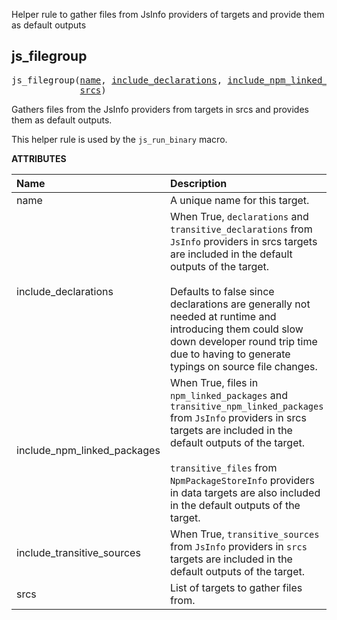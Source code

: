 <!-- Generated with Stardoc: http://skydoc.bazel.build -->

Helper rule to gather files from JsInfo providers of targets and provide them as default outputs

<a id="js_filegroup"></a>

## js_filegroup

<pre>
js_filegroup(<a href="#js_filegroup-name">name</a>, <a href="#js_filegroup-include_declarations">include_declarations</a>, <a href="#js_filegroup-include_npm_linked_packages">include_npm_linked_packages</a>, <a href="#js_filegroup-include_transitive_sources">include_transitive_sources</a>,
             <a href="#js_filegroup-srcs">srcs</a>)
</pre>

Gathers files from the JsInfo providers from targets in srcs and provides them as default outputs.

This helper rule is used by the `js_run_binary` macro.


**ATTRIBUTES**


| Name  | Description | Type | Mandatory | Default |
| :------------- | :------------- | :------------- | :------------- | :------------- |
| <a id="js_filegroup-name"></a>name |  A unique name for this target.   | <a href="https://bazel.build/concepts/labels#target-names">Name</a> | required |  |
| <a id="js_filegroup-include_declarations"></a>include_declarations |  When True, <code>declarations</code> and <code>transitive_declarations</code> from <code>JsInfo</code> providers in srcs targets are included in the default outputs of the target.<br><br>            Defaults to false since declarations are generally not needed at runtime and introducing them could slow down developer round trip             time due to having to generate typings on source file changes.   | Boolean | optional | False |
| <a id="js_filegroup-include_npm_linked_packages"></a>include_npm_linked_packages |  When True, files in <code>npm_linked_packages</code> and <code>transitive_npm_linked_packages</code> from <code>JsInfo</code> providers in srcs targets are included in the default outputs of the target.<br><br>            <code>transitive_files</code> from <code>NpmPackageStoreInfo</code> providers in data targets are also included in the default outputs of the target.   | Boolean | optional | True |
| <a id="js_filegroup-include_transitive_sources"></a>include_transitive_sources |  When True, <code>transitive_sources</code> from <code>JsInfo</code> providers in <code>srcs</code> targets are included in the default outputs of the target.   | Boolean | optional | True |
| <a id="js_filegroup-srcs"></a>srcs |  List of targets to gather files from.   | <a href="https://bazel.build/concepts/labels">List of labels</a> | optional | [] |


